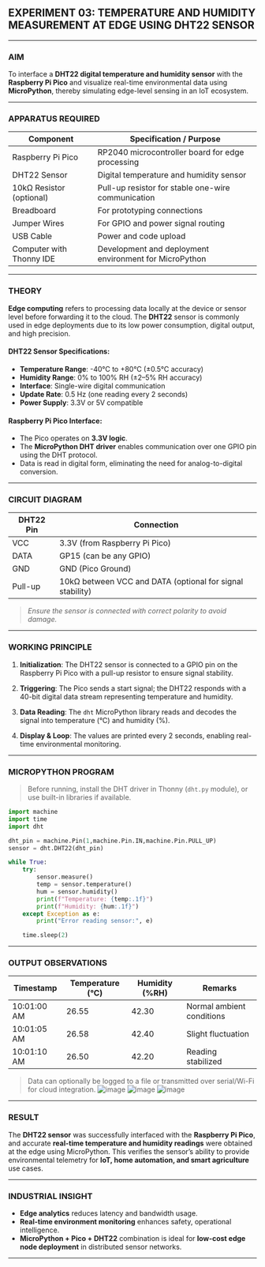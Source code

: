 ## **EXPERIMENT 03: TEMPERATURE AND HUMIDITY MEASUREMENT AT EDGE USING DHT22 SENSOR**

---

### **AIM**

To interface a **DHT22 digital temperature and humidity sensor** with the **Raspberry Pi Pico** and visualize real-time environmental data using **MicroPython**, thereby simulating edge-level sensing in an IoT ecosystem.

---

### **APPARATUS REQUIRED**

| **Component**            | **Specification / Purpose**                            |
| ------------------------ | ------------------------------------------------------ |
| Raspberry Pi Pico        | RP2040 microcontroller board for edge processing       |
| DHT22 Sensor             | Digital temperature and humidity sensor                |
| 10kΩ Resistor (optional) | Pull-up resistor for stable one-wire communication     |
| Breadboard               | For prototyping connections                            |
| Jumper Wires             | For GPIO and power signal routing                      |
| USB Cable                | Power and code upload                                  |
| Computer with Thonny IDE | Development and deployment environment for MicroPython |

---

### **THEORY**

**Edge computing** refers to processing data locally at the device or sensor level before forwarding it to the cloud. The **DHT22** sensor is commonly used in edge deployments due to its low power consumption, digital output, and high precision.

#### **DHT22 Sensor Specifications:**

* **Temperature Range**: -40°C to +80°C (±0.5°C accuracy)
* **Humidity Range**: 0% to 100% RH (±2–5% RH accuracy)
* **Interface**: Single-wire digital communication
* **Update Rate**: 0.5 Hz (one reading every 2 seconds)
* **Power Supply**: 3.3V or 5V compatible

#### **Raspberry Pi Pico Interface:**

* The Pico operates on **3.3V logic**.
* The **MicroPython DHT driver** enables communication over one GPIO pin using the DHT protocol.
* Data is read in digital form, eliminating the need for analog-to-digital conversion.

---

### **CIRCUIT DIAGRAM**

| **DHT22 Pin** | **Connection**                                            |
| ------------- | --------------------------------------------------------- |
| VCC           | 3.3V (from Raspberry Pi Pico)                             |
| DATA          | GP15 (can be any GPIO)                                    |
| GND           | GND (Pico Ground)                                         |
| Pull-up       | 10kΩ between VCC and DATA (optional for signal stability) |

> *Ensure the sensor is connected with correct polarity to avoid damage.*

---

### **WORKING PRINCIPLE**

1. **Initialization**: The DHT22 sensor is connected to a GPIO pin on the Raspberry Pi Pico with a pull-up resistor to ensure signal stability.

2. **Triggering**: The Pico sends a start signal; the DHT22 responds with a 40-bit digital data stream representing temperature and humidity.

3. **Data Reading**: The `dht` MicroPython library reads and decodes the signal into temperature (°C) and humidity (%).

4. **Display & Loop**: The values are printed every 2 seconds, enabling real-time environmental monitoring.

---

### **MICROPYTHON PROGRAM**

> Before running, install the DHT driver in Thonny (`dht.py` module), or use built-in libraries if available.

```python
import machine
import time
import dht

dht_pin = machine.Pin(1,machine.Pin.IN,machine.Pin.PULL_UP)
sensor = dht.DHT22(dht_pin)

while True:
    try:
        sensor.measure()
        temp = sensor.temperature()
        hum = sensor.humidity()
        print(f"Temperature: {temp:.1f}")
        print(f"Humidity: {hum:.1f}")
    except Exception as e:
        print("Error reading sensor:", e)

    time.sleep(2)  
```

---

### **OUTPUT OBSERVATIONS**

| **Timestamp** | **Temperature (°C)** | **Humidity (%RH)** | **Remarks**               |
| ------------- | -------------------- | ------------------ | ------------------------- |
| 10:01:00 AM   | 26.55                | 42.30              | Normal ambient conditions |
| 10:01:05 AM   | 26.58                | 42.40              | Slight fluctuation        |
| 10:01:10 AM   | 26.50                | 42.20              | Reading stabilized        |

> Data can optionally be logged to a file or transmitted over serial/Wi-Fi for cloud integration.
![image](https://github.com/user-attachments/assets/7277b5a3-1e03-4bc6-b67e-f95ea1348921)
![image](https://github.com/user-attachments/assets/564cb127-2d80-4c7d-8697-f8e5bbb8e577)
![image](https://github.com/user-attachments/assets/eeea9422-8550-4ada-861f-1fff927bf3a4)

---

### **RESULT**

The **DHT22 sensor** was successfully interfaced with the **Raspberry Pi Pico**, and accurate **real-time temperature and humidity readings** were obtained at the edge using MicroPython. This verifies the sensor’s ability to provide environmental telemetry for **IoT, home automation, and smart agriculture** use cases.

---

### **INDUSTRIAL INSIGHT**

* **Edge analytics** reduces latency and bandwidth usage.
* **Real-time environment monitoring** enhances safety, operational intelligence.
* **MicroPython + Pico + DHT22** combination is ideal for **low-cost edge node deployment** in distributed sensor networks.

---
